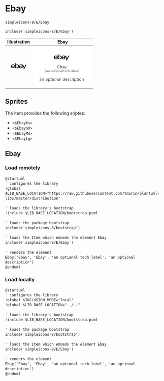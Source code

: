 # Ebay


```text
simpleicons-8/E/Ebay
```

```text
include('simpleicons-8/E/Ebay')
```



| Illustration | Ebay |
| :---: | :---: |
| ![illustration for Illustration](../../simpleicons-8/E/Ebay.png) | ![illustration for Ebay](../../simpleicons-8/E/Ebay.Local.png) |



## Sprites
The item provides the following sriptes:

- `<$EbayXs>`
- `<$EbaySm>`
- `<$EbayMd>`
- `<$EbayLg>`





## Ebay

### Load remotely
```plantuml
@startuml
' configures the library
!global $LIB_BASE_LOCATION="https://raw.githubusercontent.com/tmorin/plantuml-libs/master/distribution"

' loads the library's bootstrap
!include $LIB_BASE_LOCATION/bootstrap.puml

' loads the package bootstrap
include('simpleicons-8/bootstrap')

' loads the Item which embeds the element Ebay
include('simpleicons-8/E/Ebay')

' renders the element
Ebay('Ebay', 'Ebay', 'an optional tech label', 'an optional description')
@enduml
```

### Load locally
```plantuml
@startuml
' configures the library
!global $INCLUSION_MODE="local"
!global $LIB_BASE_LOCATION="../.."

' loads the library's bootstrap
!include $LIB_BASE_LOCATION/bootstrap.puml

' loads the package bootstrap
include('simpleicons-8/bootstrap')

' loads the Item which embeds the element Ebay
include('simpleicons-8/E/Ebay')

' renders the element
Ebay('Ebay', 'Ebay', 'an optional tech label', 'an optional description')
@enduml
```

